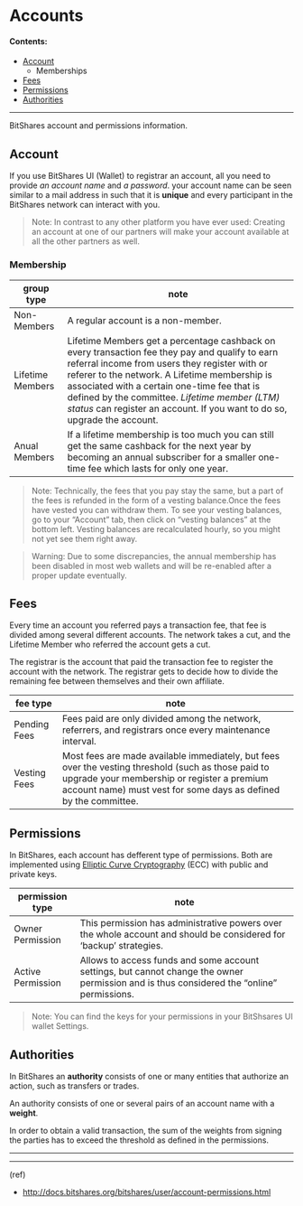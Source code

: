 # Accounts

#### Contents:

- [Account](/source/accounts/accounts.md#account)
   - Memberships
- [Fees](/source/accounts/accounts.md#fees)
- [Permissions](/source/accounts/accounts.md#permissions)
- [Authorities](/source/accounts/accounts.md#authorities)

******

BitShares account and permissions information. 


## Account

If you use BitShares UI (Wallet) to registrar an account, all you need to provide *an account name* and *a password*. 
your account name can be seen similar to a mail address in such that it is **unique** and every participant in the BitShares network can interact with you.

> Note: In contrast to any other platform you have ever used: Creating an account at one of our partners will make your account available at all the other partners as well.


### Membership

|   group type       |  note            |
| ------------------- |---------- |
| Non-Members    |  A regular account is a non-member. |                           
| Lifetime Members |Lifetime Members get a percentage cashback on every transaction fee they pay and qualify to earn referral income from users they register with or referer to the network. A Lifetime membership is associated with a certain one-time fee that is defined by the committee. *Lifetime member (LTM) status* can register an account. If you want to do so, upgrade the account. |                            
| Anual Members    |If a lifetime membership is too much you can still get the same cashback for the next year by becoming an annual subscriber for a smaller one-time fee which lasts for only one year. |         

> Note: Technically, the fees that you pay stay the same, but a part of the fees is refunded in the form of a vesting balance.Once the fees have vested you can withdraw them. To see your vesting balances, go to your “Account” tab, then click on “vesting balances” at the bottom left. Vesting balances are recalculated hourly, so you might not yet see them right away.

> Warning: Due to some discrepancies, the annual membership has been disabled in most web wallets and will be re-enabled after a proper update eventually.
                  
## Fees

Every time an account you referred pays a transaction fee, that fee is divided among several different accounts. The network takes a cut, and the Lifetime Member who referred the account gets a cut.

The registrar is the account that paid the transaction fee to register the account with the network. The registrar gets to decide how to divide the remaining fee between themselves and their own affiliate.

|   fee type       |  note            |
| ------------------- |---------- |
| Pending Fees    | Fees paid are only divided among the network, referrers, and registrars once every maintenance interval. |                           
| Vesting Fees | Most fees are made available immediately, but fees over the vesting threshold (such as those paid to upgrade your membership or register a premium account name) must vest for some days as defined by the committee.|                            

## Permissions

In BitShares, each account has defferent type of permissions. Both are implemented using [Elliptic Curve Cryptography](https://en.wikipedia.org/wiki/Elliptic_curve_cryptography) (ECC) with public and private keys.

|   permission type       |  note            |
| ------------------- |---------- |
| Owner Permission    | This permission has administrative powers over the whole account and should be considered for ‘backup’ strategies. |                           
| Active Permission | Allows to access funds and some account settings, but cannot change the owner permission and is thus considered the “online” permissions.|                            

> Note: You can find the keys for your permissions in your BitShsares UI wallet Settings.

## Authorities 

In BitShares an **authority** consists of one or many entities that authorize an action, such as transfers or trades.

An authority consists of one or several pairs of an account name with a **weight**.

In order to obtain a valid transaction, the sum of the weights from signing the parties has to exceed the threshold as defined in the permissions.

-----


***

(ref)
- http://docs.bitshares.org/bitshares/user/account-permissions.html


